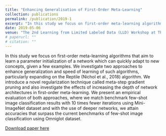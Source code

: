 ```yaml
---
title: "Enhancing Generalisation of First-Order Meta-Learning"
collection: publications
permalink: /publication/2019-1
excerpt: "In this study we focus on first-order meta-learning algorithms that aim to learn a parameter initialization of a network which can quickly adapt to new concepts, given a few examples. We investigate two approaches to enhance generalization and speed of learning of such algorithms, particularly expanding on the Reptile (Nichol et al., 2018) algorithm. We introduce a novel regularization technique called meta-step gradient pruning and also investigate the effects of increasing the depth of network architectures in first-order meta-learning. We present an empirical evaluation of both approaches, where we match benchmark few-shot image classification results with 10 times fewer iterations using Mini-ImageNet dataset and with the use of deeper networks, we attain accuracies that surpass the current benchmarks of few-shot image classification using Omniglot dataset."
date: 2019-05-06
venue: "The 2nd Learning from Limited Labeled Data (LLD) Workshop at The International Conference on Learning Representations (ICLR) 2019"
# paperurl: ""
# citation: ""
---
```


In this study we focus on first-order meta-learning algorithms that aim to learn a parameter initialization of a network which can quickly adapt to new concepts, given a few examples. We investigate two approaches to enhance generalization and speed of learning of such algorithms, particularly expanding on the Reptile (Nichol et al., 2018) algorithm. We introduce a novel regularization technique called meta-step gradient pruning and also investigate the effects of increasing the depth of network architectures in first-order meta-learning. We present an empirical evaluation of both approaches, where we match benchmark few-shot image classification results with 10 times fewer iterations using Mini-ImageNet dataset and with the use of deeper networks, we attain accuracies that surpass the current benchmarks of few-shot image classification using Omniglot dataset.

[Download paper here](https://mirantha.com/files/ICLR_2019.pdf)

<!-- Recommended citation: Your Name, You. (2010). "Paper Title Number 2." <i>Journal 1</i>. 1(2). -->
